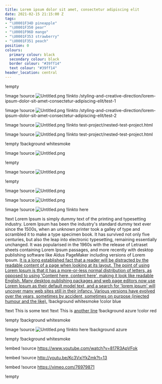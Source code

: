 ```yaml
---
title: Lorem ipsum dolor sit amet, consectetur adipiscing elit
date: 2021-02-15 21:15:00 Z
tags:
- "\U0001F34D pineapple"
- "\U0001F350 pear"
- "\U0001F96D mango"
- "\U0001F353 strawberry"
- "\U0001F351 peach"
position: 0
colours:
  primary colour: black
  secondary colour: black
  border colour: "#39ff14"
  text colour: "#39ff14"
header_location: central
---
```


!empty

!image
!source ![Untitled.png](/uploads/Untitled.png)
!linkto /styling-and-creative-direction/lorem-ipsum-dolor-sit-amet-consectetur-adipiscing-elit/test-1

!image
!source ![Untitled.png](/uploads/Untitled.png)
!linkto /styling-and-creative-direction/lorem-ipsum-dolor-sit-amet-consectetur-adipiscing-elit/test-2

!image
!source ![Untitled.png](/uploads/Untitled.png)
!linkto test-project/nested-test-project.html

!image
!source ![Untitled.png](/uploads/Untitled.png)
!linkto test-project/nested-test-project.html

!empty
!background whitesmoke

!image
!source ![Untitled.png](/uploads/Untitled.png)

!empty

!image
!source ![Untitled.png](/uploads/Untitled.png)

!empty

!image
!source ![Untitled.png](/uploads/Untitled.png)

!image
!source ![Untitled.png](/uploads/Untitled.png)

!image
!source ![Untitled.png](/uploads/Untitled.png)
!linkto here

!text Lorem Ipsum is simply dummy text of the printing and typesetting industry. Lorem Ipsum has been the industry's standard dummy text ever since the 1500s, when an unknown printer took a galley of type and scrambled it to make a type specimen book. It has survived not only five centuries, but also the leap into electronic typesetting, remaining essentially unchanged. It was popularised in the 1960s with the release of Letraset sheets containing Lorem Ipsum passages, and more recently with desktop publishing software like Aldus PageMaker including versions of Lorem Ipsum. [It is a long established fact that a reader will be distracted by the readable content of a page when looking at its layout. The point of using Lorem Ipsum is that it has a more-or-less normal distribution of letters, as opposed to using 'Content here, content here', making it look like readable English. Many desktop publishing packages and web page editors now use Lorem Ipsum as their default model text, and a search for 'lorem ipsum' will uncover many web sites still in their infancy. Various versions have evolved over the years, sometimes by accident, sometimes on purpose (injected humour and the like).](https://lipsum.com)
!background whitesmoke
!color blue

!text This is some text
!text This is [another line](test)
!background azure
!color red

!empty
!background whitesmoke

!image
!source ![Untitled.png](/uploads/Untitled.png)
!linkto here
!background azure

!empty
!background whitesmoke

!embed
!source https://www.youtube.com/watch?v=817R3ApVFok

!embed
!source http://youtu.be/Kc3VxiYkZmk?t=13

!embed
!source https://vimeo.com/76979871

!empty
